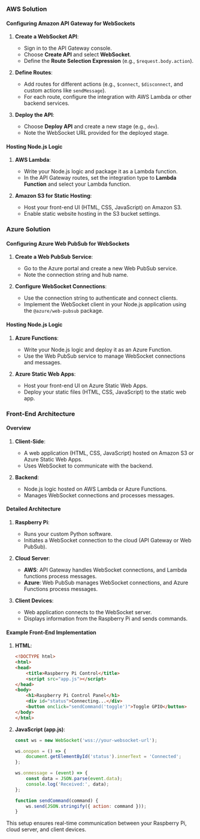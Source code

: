 ### AWS Solution

#### Configuring Amazon API Gateway for WebSockets
1. **Create a WebSocket API**:
   - Sign in to the API Gateway console.
   - Choose **Create API** and select **WebSocket**.
   - Define the **Route Selection Expression** (e.g., `$request.body.action`).

2. **Define Routes**:
   - Add routes for different actions (e.g., `$connect`, `$disconnect`, and custom actions like `sendMessage`).
   - For each route, configure the integration with AWS Lambda or other backend services.

3. **Deploy the API**:
   - Choose **Deploy API** and create a new stage (e.g., `dev`).
   - Note the WebSocket URL provided for the deployed stage.

#### Hosting Node.js Logic
1. **AWS Lambda**:
   - Write your Node.js logic and package it as a Lambda function.
   - In the API Gateway routes, set the integration type to **Lambda Function** and select your Lambda function.

2. **Amazon S3 for Static Hosting**:
   - Host your front-end UI (HTML, CSS, JavaScript) on Amazon S3.
   - Enable static website hosting in the S3 bucket settings.

### Azure Solution

#### Configuring Azure Web PubSub for WebSockets
1. **Create a Web PubSub Service**:
   - Go to the Azure portal and create a new Web PubSub service.
   - Note the connection string and hub name.

2. **Configure WebSocket Connections**:
   - Use the connection string to authenticate and connect clients.
   - Implement the WebSocket client in your Node.js application using the `@azure/web-pubsub` package.

#### Hosting Node.js Logic
1. **Azure Functions**:
   - Write your Node.js logic and deploy it as an Azure Function.
   - Use the Web PubSub service to manage WebSocket connections and messages.

2. **Azure Static Web Apps**:
   - Host your front-end UI on Azure Static Web Apps.
   - Deploy your static files (HTML, CSS, JavaScript) to the static web app.

### Front-End Architecture

#### Overview
1. **Client-Side**:
   - A web application (HTML, CSS, JavaScript) hosted on Amazon S3 or Azure Static Web Apps.
   - Uses WebSocket to communicate with the backend.

2. **Backend**:
   - Node.js logic hosted on AWS Lambda or Azure Functions.
   - Manages WebSocket connections and processes messages.

#### Detailed Architecture
1. **Raspberry Pi**:
   - Runs your custom Python software.
   - Initiates a WebSocket connection to the cloud (API Gateway or Web PubSub).

2. **Cloud Server**:
   - **AWS**: API Gateway handles WebSocket connections, and Lambda functions process messages.
   - **Azure**: Web PubSub manages WebSocket connections, and Azure Functions process messages.

3. **Client Devices**:
   - Web application connects to the WebSocket server.
   - Displays information from the Raspberry Pi and sends commands.

#### Example Front-End Implementation
1. **HTML**:
   ```html
   <!DOCTYPE html>
   <html>
   <head>
       <title>Raspberry Pi Control</title>
       <script src="app.js"></script>
   </head>
   <body>
       <h1>Raspberry Pi Control Panel</h1>
       <div id="status">Connecting...</div>
       <button onclick="sendCommand('toggle')">Toggle GPIO</button>
   </body>
   </html>
   ```

2. **JavaScript (app.js)**:
   ```javascript
   const ws = new WebSocket('wss://your-websocket-url');

   ws.onopen = () => {
       document.getElementById('status').innerText = 'Connected';
   };

   ws.onmessage = (event) => {
       const data = JSON.parse(event.data);
       console.log('Received:', data);
   };

   function sendCommand(command) {
       ws.send(JSON.stringify({ action: command }));
   }
   ```

This setup ensures real-time communication between your Raspberry Pi, cloud server, and client devices.